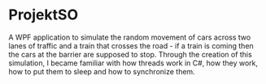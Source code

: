 # ProjektSO
A WPF application to simulate the random movement of cars across two lanes of traffic and a train that crosses the road - if a train is coming then the cars at the barrier are supposed to stop. Through the creation of this simulation, I became familiar with how threads work in C#, how they work, how to put them to sleep and how to synchronize them.

